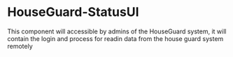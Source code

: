 # HouseGuard-StatusUI

This component will accessible by admins of the HouseGuard system, it will contain the login and process for readin data from the house guard system remotely
